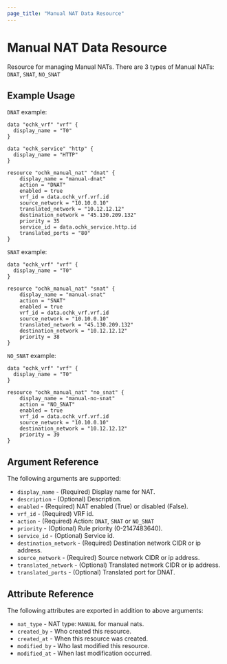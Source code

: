 ```yaml
---
page_title: "Manual NAT Data Resource"
---
```


# Manual NAT Data Resource

Resource for managing Manual NATs. There are 3 types of Manual NATs: `DNAT`, `SNAT`, `NO_SNAT`

## Example Usage

`DNAT` example:

```hcl
data "ochk_vrf" "vrf" {
  display_name = "T0"
}

data "ochk_service" "http" {
  display_name = "HTTP"
}

resource "ochk_manual_nat" "dnat" {
    display_name = "manual-dnat"
    action = "DNAT"
    enabled = true
    vrf_id = data.ochk_vrf.vrf.id
    source_network = "10.10.0.10"
    translated_network = "10.12.12.12"
    destination_network = "45.130.209.132"
    priority = 35
    service_id = data.ochk_service.http.id
    translated_ports = "80"
}
```

`SNAT` example:

```hcl
data "ochk_vrf" "vrf" {
  display_name = "T0"
}

resource "ochk_manual_nat" "snat" {
    display_name = "manual-snat"
    action = "SNAT"
    enabled = true
    vrf_id = data.ochk_vrf.vrf.id
    source_network = "10.10.0.10"
    translated_network = "45.130.209.132"
    destination_network = "10.12.12.12"
    priority = 38
}
```

`NO_SNAT` example:

```hcl
data "ochk_vrf" "vrf" {
  display_name = "T0"
}

resource "ochk_manual_nat" "no_snat" {
    display_name = "manual-no-snat"
    action = "NO_SNAT"
    enabled = true
    vrf_id = data.ochk_vrf.vrf.id
    source_network = "10.10.0.10"
    destination_network = "10.12.12.12"
    priority = 39
}
```

## Argument Reference

The following arguments are supported:

* `display_name` - (Required) Display name for NAT.
* `description` - (Optional) Description.
* `enabled` - (Required) NAT enabled (True) or disabled (False).
* `vrf_id` - (Required) VRF id.
* `action` - (Required) Action: `DNAT`, `SNAT` or `NO_SNAT`
* `priority` - (Optional) Rule priority (0-2147483640).
* `service_id` - (Optional) Service id.
* `destination_network` - (Required) Destination network CIDR or ip address.
* `source_network` - (Required) Source network CIDR or ip address.
* `translated_network` - (Optional) Translated network CIDR or ip address.
* `translated_ports` - (Optional) Translated port for DNAT.

## Attribute Reference

The following attributes are exported in addition to above arguments:

* `nat_type` - NAT type: `MANUAL` for manual nats.
* `created_by` - Who created this resource.
* `created_at` - When this resource was created.
* `modified_by` - Who last modified this resource.
* `modified_at` - When last modification occurred.

